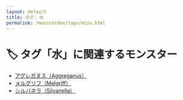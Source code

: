 ```yaml
---
layout: default
title: タグ: 水
permalink: /monsterdex/tags/mizu.html
---
```

# 🏷️ タグ「水」に関連するモンスター

- [アグレガヌス（Aggreganus）](/monsterdex/monster/Aggreganus.html)
- [メルグリフ（Melgriff）](/monsterdex/monster/Melgriff.html)
- [シルバネラ（Silvanella）](/monsterdex/monster/Silvanella.html)